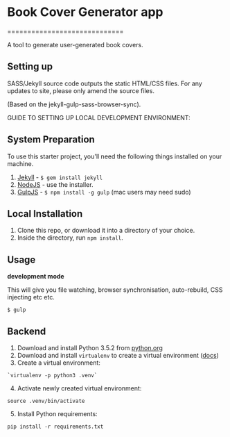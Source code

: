 # Book Cover Generator app
=============================

A tool to generate user-generated book covers.


## Setting up

SASS/Jekyll source code outputs the static HTML/CSS files. For any updates to site, please only amend the source files.

(Based on the jekyll-gulp-sass-browser-sync).

GUIDE TO SETTING UP LOCAL DEVELOPMENT ENVIRONMENT:

## System Preparation

To use this starter project, you'll need the following things installed on your machine.

1. [Jekyll](http://jekyllrb.com/) - `$ gem install jekyll`
2. [NodeJS](http://nodejs.org) - use the installer.
3. [GulpJS](https://github.com/gulpjs/gulp) - `$ npm install -g gulp` (mac users may need sudo)

## Local Installation

1. Clone this repo, or download it into a directory of your choice.
2. Inside the directory, run `npm install`.

## Usage

**development mode**

This will give you file watching, browser synchronisation, auto-rebuild, CSS injecting etc etc.

```shell
$ gulp
```

## Backend

1. Download and install Python 3.5.2 from [python.org](https://www.python.org/downloads/)
2. Download and install `virtualenv` to create a virtual environment ([docs](https://virtualenv.pypa.io/en/stable/installation/))
3. Create a virtual environment:

```shell
`virtualenv -p python3 .venv`
```

4. Activate newly created virtual environment:

```shell
source .venv/bin/activate
```

5. Install Python requirements:

```shell
pip install -r requirements.txt
```
